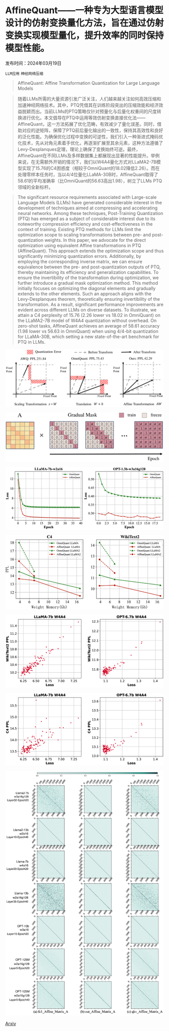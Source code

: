 # AffineQuant——一种专为大型语言模型设计的仿射变换量化方法，旨在通过仿射变换实现模型量化，提升效率的同时保持模型性能。

发布时间：2024年03月19日

`LLM应用` `神经网络压缩`

> AffineQuant: Affine Transformation Quantization for Large Language Models

> 随着LLMs所需的大量资源引发广泛关注，人们越来越关注如何高效压缩和加速神经网络技术。其中，PTQ凭借其在训练阶段突出的压缩效能和经济效益脱颖而出。当前LLMs的PTQ策略仅针对预量化与后量化权重间的尺度转换进行优化。本文倡导在PTQ中运用等效仿射变换直接优化法——AffineQuant，这一方法拓展了优化范畴，有效减少了量化误差。同时，借助对应的逆矩阵，保障了PTQ前后量化输出的一致性，保持其高效性和良好的泛化性能。为确保优化过程中变换的可逆性，我们引入一种渐进式掩码优化技术，先从对角元素着手优化，再逐渐扩展至其余元素，这种方法遵循了Levy-Desplanques定理，理论上确保了变换始终可逆。最终，AffineQuant在不同LLMs及多样数据集上都展现出显著的性能提升。举例来说，在无需额外开销的情况下，我们以W4A4量化方式对LLaMA2-7B模型实现了15.76的C4困惑度（相较于OmniQuant的18.02降低2.26）。而在处理零样本任务时，当以4/4位量化LLaMA-30B时，AffineQuant取得了58.61的平均准确率（比OmniQuant的56.63高出1.98），树立了LLMs PTQ领域的全新标杆。

> The significant resource requirements associated with Large-scale Language Models (LLMs) have generated considerable interest in the development of techniques aimed at compressing and accelerating neural networks. Among these techniques, Post-Training Quantization (PTQ) has emerged as a subject of considerable interest due to its noteworthy compression efficiency and cost-effectiveness in the context of training. Existing PTQ methods for LLMs limit the optimization scope to scaling transformations between pre- and post-quantization weights. In this paper, we advocate for the direct optimization using equivalent Affine transformations in PTQ (AffineQuant). This approach extends the optimization scope and thus significantly minimizing quantization errors. Additionally, by employing the corresponding inverse matrix, we can ensure equivalence between the pre- and post-quantization outputs of PTQ, thereby maintaining its efficiency and generalization capabilities. To ensure the invertibility of the transformation during optimization, we further introduce a gradual mask optimization method. This method initially focuses on optimizing the diagonal elements and gradually extends to the other elements. Such an approach aligns with the Levy-Desplanques theorem, theoretically ensuring invertibility of the transformation. As a result, significant performance improvements are evident across different LLMs on diverse datasets. To illustrate, we attain a C4 perplexity of 15.76 (2.26 lower vs 18.02 in OmniQuant) on the LLaMA2-7B model of W4A4 quantization without overhead. On zero-shot tasks, AffineQuant achieves an average of 58.61 accuracy (1.98 lower vs 56.63 in OmniQuant) when using 4/4-bit quantization for LLaMA-30B, which setting a new state-of-the-art benchmark for PTQ in LLMs.

![AffineQuant——一种专为大型语言模型设计的仿射变换量化方法，旨在通过仿射变换实现模型量化，提升效率的同时保持模型性能。](../../../paper_images/2403.12544/x1.png)

![AffineQuant——一种专为大型语言模型设计的仿射变换量化方法，旨在通过仿射变换实现模型量化，提升效率的同时保持模型性能。](../../../paper_images/2403.12544/x2.png)

![AffineQuant——一种专为大型语言模型设计的仿射变换量化方法，旨在通过仿射变换实现模型量化，提升效率的同时保持模型性能。](../../../paper_images/2403.12544/x3.png)

![AffineQuant——一种专为大型语言模型设计的仿射变换量化方法，旨在通过仿射变换实现模型量化，提升效率的同时保持模型性能。](../../../paper_images/2403.12544/x4.png)

![AffineQuant——一种专为大型语言模型设计的仿射变换量化方法，旨在通过仿射变换实现模型量化，提升效率的同时保持模型性能。](../../../paper_images/2403.12544/x5.png)

![AffineQuant——一种专为大型语言模型设计的仿射变换量化方法，旨在通过仿射变换实现模型量化，提升效率的同时保持模型性能。](../../../paper_images/2403.12544/x6.png)

![AffineQuant——一种专为大型语言模型设计的仿射变换量化方法，旨在通过仿射变换实现模型量化，提升效率的同时保持模型性能。](../../../paper_images/2403.12544/x7.png)

[Arxiv](https://arxiv.org/abs/2403.12544)